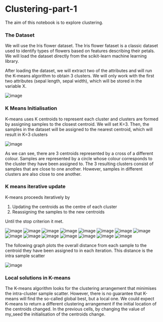 # Clustering-part-1

The aim of this notebook is to explore clustering.

### **The Dataset**

We will use the Iris flower dataset. The Iris flower fataset is a classic dataset used to identify types of flowers based on features describing their petals. We will load the dataset directly from the scikit-learn machine learning library.

After loading the dataset, we will extract two of the attributes and will run the K-means algorithm to obtain 3 clusters. We will only work with the first two attributes (sepal length, sepal width), which will be stored in the variable X.

![image](https://user-images.githubusercontent.com/96924468/221917354-92882bc2-7e36-4030-90e1-fddb48fe0aed.png)

### **K Means Initialisation**

K-means uses K centroids to represent each cluster and clusters are formed by assigning samples to the closest centroid. We will set K=3. Then, the samples in the dataset will be assigned to the nearest centroid, which will result in K=3 clusters

![image](https://user-images.githubusercontent.com/96924468/221918721-bdcd55ee-0dbc-4469-9bb4-078c0800f2ea.png)

As we can see, there are 3 centroids represented by a cross of a different colour. Samples are represented by a circle whose colour corresponds to the cluster they have been assigned to. The 3 resulting clusters consist of samples that are close to one another. However, samples in different clusters are also close to one another.

### **K means iterative update**

K-means proceeds iteratively by

1. Updating the centroids as the centre of each cluster
2. Reassigning the samples to the new centroids

Until the stop criterion it met.

![image](https://user-images.githubusercontent.com/96924468/221921256-89e3ad7e-2227-4345-9614-78b0d90087af.png)
![image](https://user-images.githubusercontent.com/96924468/221921337-cc3ab35f-b145-436b-b193-4ad1d8b737de.png)
![image](https://user-images.githubusercontent.com/96924468/221921415-a9931d4b-b6f1-4e55-8378-c52ea3fca56c.png)
![image](https://user-images.githubusercontent.com/96924468/221921497-89dfb686-4cee-4831-a41a-b43835795595.png)
![image](https://user-images.githubusercontent.com/96924468/221921573-2ea22977-f1fd-4c73-a6d8-30f8b838e082.png)
![image](https://user-images.githubusercontent.com/96924468/221921691-ab9b44e8-2f53-4b1f-a979-807d76e31fe1.png)
![image](https://user-images.githubusercontent.com/96924468/221921773-698c5aa5-9849-49d2-82c8-d6e212e47f24.png)
![image](https://user-images.githubusercontent.com/96924468/221921869-a41e3f1b-d03a-440c-9506-d5770382d5e2.png)
![image](https://user-images.githubusercontent.com/96924468/221921971-85af0646-ef23-4eeb-b8f4-f5cd204b1993.png)
![image](https://user-images.githubusercontent.com/96924468/221922050-803bf5c3-d456-446e-b75a-c7194cd8a7fd.png)
![image](https://user-images.githubusercontent.com/96924468/221922125-e4ca08cc-7505-4a5c-8d98-be4441481ae6.png)
![image](https://user-images.githubusercontent.com/96924468/221922180-be08938d-b3b3-4648-9bae-2cc803fb1e02.png)
![image](https://user-images.githubusercontent.com/96924468/221922252-e355d305-7694-4632-95fe-6bf0ac387841.png)
![image](https://user-images.githubusercontent.com/96924468/221922326-56fb504b-aacf-46a1-8761-434e2cd94999.png)
![image](https://user-images.githubusercontent.com/96924468/221922393-e2212bc4-4d35-4aab-8991-374b6b21f714.png)


The following graph plots the overall distance from each sample to the centroid they have been assigned to in each iteration. This distance is the intra sample scatter

![image](https://user-images.githubusercontent.com/96924468/221922658-45c76b9f-1033-4289-8111-ceba3a1d01bf.png)


### **Local solutions in K-means**

The K-means algorithm looks for the clustering arrangement that minimises the intra-cluster sample scatter. However, there is no guarantee that K-means will find the so-called global best, but a local one. We could expect K-means to return a different clustering arrangement if the initial location of the centroids changed. In the previous cells, by changing the value of my_seed the initialisation of the centroids change.















